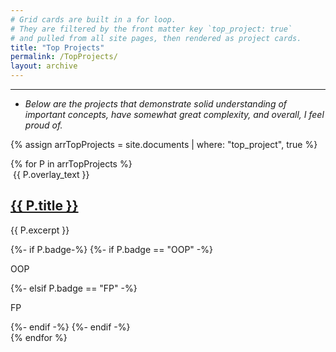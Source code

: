 ```yaml
---
# Grid cards are built in a for loop.
# They are filtered by the front matter key `top_project: true`
# and pulled from all site pages, then rendered as project cards.
title: "Top Projects"
permalink: /TopProjects/
layout: archive
---
```

---
- *Below are the projects that demonstrate solid understanding of important concepts, have somewhat great complexity, and overall, I feel proud of.*

{% assign arrTopProjects = site.documents | where: "top_project", true %}

<div class="entries-grid">
  {% for P in arrTopProjects %}
    <div class="grid__item">
      <article class="archive__item" itemscope="" itemtype="https://schema.org/CreativeWork">
        <div class="archive__item-teaser">
          <img src="{{ P.header.teaser | relative_url }}" alt="">
          <span class="overlay-text">{{ P.overlay_text }}</span>
        </div>
        <h2 class="archive__item-title no_toc" itemprop="headline">
          <a href="{{ P.url | relative_url }}" rel="permalink">{{ P.title }}</a>
        </h2>
        <p class="archive__item-excerpt" itemprop="description">{{ P.excerpt }}</p>
        {%- if P.badge-%}
          {%- if P.badge == "OOP" -%}
            <p class="badge badge-OOP" aria-label="Object-Oriented Programming">OOP</p>
          {%- elsif P.badge == "FP" -%}
            <p class="badge badge-FP" aria-label="Functional Programming">FP</p>
          {%- endif -%}
        {%- endif -%}
      </article>
    </div>
  {% endfor %}
</div>
